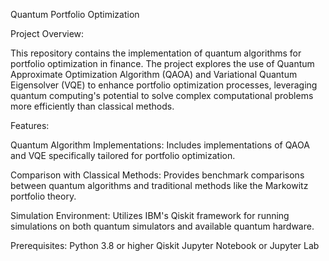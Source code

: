 Quantum Portfolio Optimization

Project Overview:

This repository contains the implementation of quantum algorithms for portfolio optimization in finance. The project explores the use of Quantum Approximate Optimization Algorithm (QAOA) and Variational Quantum Eigensolver (VQE) to enhance portfolio optimization processes, leveraging quantum computing's potential to solve complex computational problems more efficiently than classical methods.

Features:

Quantum Algorithm Implementations: Includes implementations of QAOA and VQE specifically tailored for portfolio optimization.

Comparison with Classical Methods: Provides benchmark comparisons between quantum algorithms and traditional methods like the Markowitz portfolio theory.

Simulation Environment: Utilizes IBM's Qiskit framework for running simulations on both quantum simulators and available quantum hardware.


Prerequisites:
Python 3.8 or higher
Qiskit
Jupyter Notebook or Jupyter Lab

